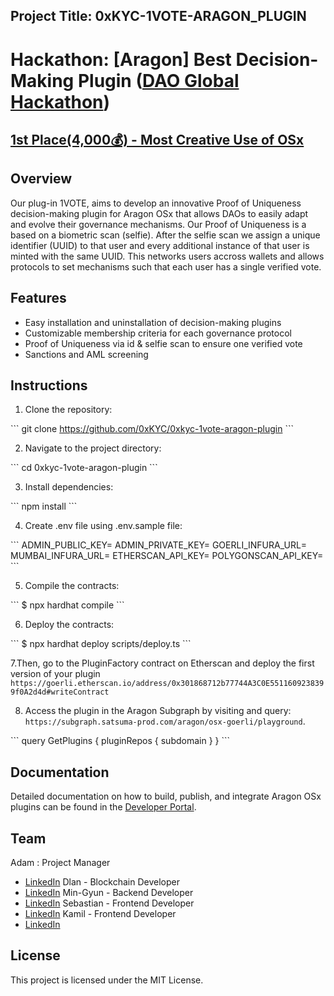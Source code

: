 ## Project Title: 0xKYC-1VOTE-ARAGON_PLUGIN

# Hackathon: [Aragon] Best Decision-Making Plugin ([DAO Global Hackathon](https://daoglobalhackathon.hackerearth.com/))

## [1st Place(4,000💰) - Most Creative Use of OSx](https://blog.aragon.org/dao-global-hackathon-bounty-winners/)

## Overview

Our plug-in 1VOTE, aims to develop an innovative Proof of Uniqueness decision-making plugin for Aragon OSx that allows DAOs to easily adapt and evolve their governance mechanisms. Our Proof of Uniqueness is a based on a biometric scan (selfie). After the selfie scan we assign a unique identifier (UUID) to that user and every additional instance of that user is minted with the same UUID. This networks users accross wallets and allows protocols to set mechanisms such that each user has a single verified vote.

## Features

- Easy installation and uninstallation of decision-making plugins
- Customizable membership criteria for each governance protocol
- Proof of Uniqueness via id & selfie scan to ensure one verified vote 
- Sanctions and AML screening

## Instructions

1. Clone the repository:

\`\`\`
git clone https://github.com/0xKYC/0xkyc-1vote-aragon-plugin
\`\`\`

2. Navigate to the project directory:

\`\`\`
cd 0xkyc-1vote-aragon-plugin
\`\`\`

3. Install dependencies:

\`\`\`
npm install
\`\`\`

4. Create .env file using .env.sample file:

\`\`\`
ADMIN_PUBLIC_KEY=
ADMIN_PRIVATE_KEY=
GOERLI_INFURA_URL=
MUMBAI_INFURA_URL=
ETHERSCAN_API_KEY=
POLYGONSCAN_API_KEY=
\`\`\`

5. Compile the contracts:

\`\`\`
$ npx hardhat compile
\`\`\`

6. Deploy the contracts:

\`\`\`
$ npx hardhat deploy scripts/deploy.ts
\`\`\`

7.Then, go to the PluginFactory contract on Etherscan and deploy the first version of your plugin
`https://goerli.etherscan.io/address/0x301868712b77744A3C0E5511609238399f0A2d4d#writeContract`

8. Access the plugin in the Aragon Subgraph by visiting and query: `https://subgraph.satsuma-prod.com/aragon/osx-goerli/playground`.

\`\`\`
query GetPlugins {
  pluginRepos {
      subdomain
    }
}
\`\`\`

## Documentation

Detailed documentation on how to build, publish, and integrate Aragon OSx plugins can be found in the [Developer Portal](https://devs.aragon.org/docs/osx/).

## Team

Adam : Project Manager
- [LinkedIn](https://www.linkedin.com/in/azasada/)
Dlan  - Blockchain Developer
- [LinkedIn](https://www.linkedin.com/in/dylanwysocki)
Min-Gyun - Backend Developer
- [LinkedIn](https://www.linkedin.com/in/philip-nomad)
Sebastian - Frontend Developer
- [LinkedIn](https://www.linkedin.com/in/sebastian-oldak)
Kamil - Frontend Developer
- [LinkedIn](https://www.linkedin.com/in/dzieniszewski/)


## License

This project is licensed under the MIT License.
